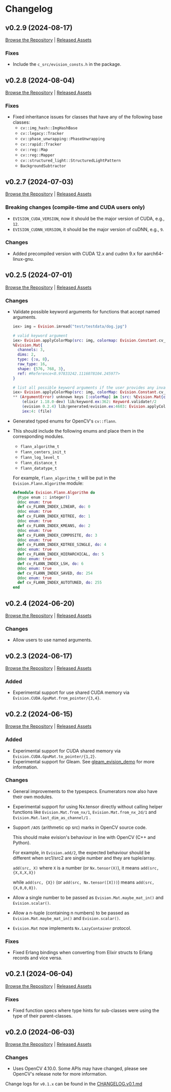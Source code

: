 # Changelog

## v0.2.9 (2024-08-17)
[Browse the Repository](https://github.com/cocoa-xu/evision/tree/v0.2.9) | [Released Assets](https://github.com/cocoa-xu/evision/releases/tag/v0.2.9)

### Fixes

- Include the `c_src/evision_consts.h` in the package.

## v0.2.8 (2024-08-04)
[Browse the Repository](https://github.com/cocoa-xu/evision/tree/v0.2.8) | [Released Assets](https://github.com/cocoa-xu/evision/releases/tag/v0.2.8)

### Fixes

- Fixed inheritance issues for classes that have any of the following base classes:
  - `cv::img_hash::ImgHashBase`
  - `cv::legacy::Tracker`
  - `cv::phase_unwrapping::PhaseUnwrapping`
  - `cv::rapid::Tracker`
  - `cv::reg::Map`
  - `cv::reg::Mapper`
  - `cv::structured_light::StructuredLightPattern`
  - `BackgroundSubtractor`

## v0.2.7 (2024-07-03)
[Browse the Repository](https://github.com/cocoa-xu/evision/tree/v0.2.7) | [Released Assets](https://github.com/cocoa-xu/evision/releases/tag/v0.2.7)

### Breaking changes (compile-time and CUDA users only)
- `EVISION_CUDA_VERSION`, now it should be the major version of CUDA, e.g., `12`.
- `EVISION_CUDNN_VERSION`, it should be the major version of cuDNN, e.g., `9`.

### Changes
- Added precompiled version with CUDA 12.x and cudnn 9.x for aarch64-linux-gnu.

## v0.2.5 (2024-07-01)
[Browse the Repository](https://github.com/cocoa-xu/evision/tree/v0.2.5) | [Released Assets](https://github.com/cocoa-xu/evision/releases/tag/v0.2.5)

### Changes
- Validate possible keyword arguments for functions that accept named arguments.

    ```elixir
    iex> img = Evision.imread("test/testdata/dog.jpg")

    # valid keyword argument
    iex> Evision.applyColorMap(src: img, colormap: Evision.Constant.cv_COLORMAP_AUTUMN)
    %Evision.Mat{
      channels: 3,
      dims: 2,
      type: {:u, 8},
      raw_type: 16,
      shape: {576, 768, 3},
      ref: #Reference<0.97833242.1116078104.245977>
    }
    
    # list all possible keyword arguments if the user provides any invalid ones
    iex> Evision.applyColorMap(src: img, colorMap: Evision.Constant.cv_COLORMAP_AUTUMN)
    ** (ArgumentError) unknown keys [:colorMap] in [src: %Evision.Mat{channels: 3, dims: 2, type: {:u, 8}, raw_type: 16, shape: {576, 768, 3}, ref: #Reference<0.97833242.1116078110.246705>}, colorMap: 0], the allowed keys are: [:dst, :colormap, :userColor, :src]
        (elixir 1.18.0-dev) lib/keyword.ex:362: Keyword.validate!/2
        (evision 0.2.4) lib/generated/evision.ex:4603: Evision.applyColorMap/1
        iex:4: (file)
    ```

- Generated typed enums for OpenCV's `cv::flann`.
- 
  This should include the following enums and place them in the corresponding modules.

  - `flann_algorithm_t`
  - `flann_centers_init_t`
  - `flann_log_level_t`
  - `flann_distance_t`
  - `flann_datatype_t`

  For example, `flann_algorithm_t` will be put in the `Evision.Flann.Algorithm` module:

  ```elixir
  defmodule Evision.Flann.Algorithm do
    @type enum :: integer()
    @doc enum: true
    def cv_FLANN_INDEX_LINEAR, do: 0
    @doc enum: true
    def cv_FLANN_INDEX_KDTREE, do: 1
    @doc enum: true
    def cv_FLANN_INDEX_KMEANS, do: 2
    @doc enum: true
    def cv_FLANN_INDEX_COMPOSITE, do: 3
    @doc enum: true
    def cv_FLANN_INDEX_KDTREE_SINGLE, do: 4
    @doc enum: true
    def cv_FLANN_INDEX_HIERARCHICAL, do: 5
    @doc enum: true
    def cv_FLANN_INDEX_LSH, do: 6
    @doc enum: true
    def cv_FLANN_INDEX_SAVED, do: 254
    @doc enum: true
    def cv_FLANN_INDEX_AUTOTUNED, do: 255
  end
  ```

## v0.2.4 (2024-06-20)
[Browse the Repository](https://github.com/cocoa-xu/evision/tree/v0.2.4) | [Released Assets](https://github.com/cocoa-xu/evision/releases/tag/v0.2.4)

### Changes
- Allow users to use named arguments.

## v0.2.3 (2024-06-17)
[Browse the Repository](https://github.com/cocoa-xu/evision/tree/v0.2.3) | [Released Assets](https://github.com/cocoa-xu/evision/releases/tag/v0.2.3)

### Added
- Experimental support for use shared CUDA memory via `Evision.CUDA.GpuMat.from_pointer/{3,4}`.

## v0.2.2 (2024-06-15)
[Browse the Repository](https://github.com/cocoa-xu/evision/tree/v0.2.2) | [Released Assets](https://github.com/cocoa-xu/evision/releases/tag/v0.2.2)

### Added
- Experimental support for CUDA shared memory via `Evision.CUDA.GpuMat.to_pointer/{1,2}`.
- Experimental support for Gleam. See [gleam_evision_demo](https://github.com/cocoa-xu/gleam_evision_demo) for more information.

### Changes
- General improvements to the typespecs. Enumerators now also have their own modules.
- Experimental support for using Nx.tensor directly without calling helper functions like `Evision.Mat.from_nx/1`, `Evision.Mat.from_nx_2d/1` and `Evision.Mat.last_dim_as_channel/1` .
- Support `/AOS` (arithmetic op src) marks in OpenCV source code.

  This should make evision's behaviour in line with OpenCV (C++ and Python).

  For example, in `Evision.add/2`, the expected behaviour should be different when src1/src2 are single number and they are tuple/array.

  `add(src, X)` where `X` is a number (or `Nx.tensor(X)`), it means `add(src, {X,X,X,X})`

  while `add(src, {X})` (or `add(src, Nx.tensor([X]))`) means `add(src, {X,0,0,0})`.
- Allow a single number to be passed as `Evision.Mat.maybe_mat_in()` and `Evision.scalar()`.
- Allow a n-tuple (containing n numbers) to be passed as `Evision.Mat.maybe_mat_in()` and `Evision.scalar()`.
- `Evision.Mat` now implements `Nx.LazyContainer` protocol.

### Fixes
- Fixed Erlang bindings when converting from Elixir structs to Erlang records and vice versa.

## v0.2.1 (2024-06-04)
[Browse the Repository](https://github.com/cocoa-xu/evision/tree/v0.2.1) | [Released Assets](https://github.com/cocoa-xu/evision/releases/tag/v0.2.1)

### Fixes
- Fixed function specs where type hints for sub-classes were using the type of their parent-classes.

## v0.2.0 (2024-06-03)
[Browse the Repository](https://github.com/cocoa-xu/evision/tree/v0.2.0) | [Released Assets](https://github.com/cocoa-xu/evision/releases/tag/v0.2.0)

### Changes
- Uses OpenCV 4.10.0. Some APIs may have changed, please see OpenCV's release note for more information.

Change logs for `v0.1.x` can be found in the [CHANGELOG.v0.1.md](https://github.com/cocoa-xu/evision/blob/main/CHANGELOG.v0.1.md)
